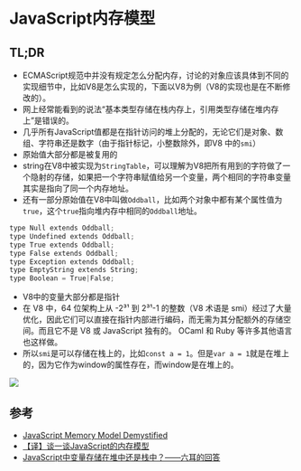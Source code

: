 # JavaScript内存模型

## TL;DR

- ECMAScript规范中并没有规定怎么分配内存，讨论的对象应该具体到不同的实现细节中，比如V8是怎么实现的，下面以V8为例（V8的实现也是在不断修改的）。
- 网上经常能看到的说法“基本类型存储在栈内存上，引用类型存储在堆内存上”是错误的。
- 几乎所有JavaScript值都是在指针访问的堆上分配的，无论它们是对象、数组、字符串还是数字（由于指针标记，小整数除外，即V8 中的`smi`）
- 原始值大部分都是被复用的
- string在V8中被实现为`StringTable`，可以理解为V8把所有用到的字符做了一个隐射的存储，如果把一个字符串赋值给另一个变量，两个相同的字符串变量其实是指向了同一个内存地址。
- 还有一部分原始值在V8中叫做`Oddball`，比如两个对象中都有某个属性值为`true`，这个`true`指向堆内存中相同的`Oddball`地址。

```c
type Null extends Oddball;
type Undefined extends Oddball;
type True extends Oddball;
type False extends Oddball;
type Exception extends Oddball;
type EmptyString extends String;
type Boolean = True|False;
```
- V8中的变量大部分都是指针
- 在 V8 中，64 位架构上从 -2³¹ 到 2³¹-1 的整数（V8 术语是 smi）经过了​​大量优化，因此它们可以直接在指针内部进行编码，而无需为其分配额外的存储空间。而且它不是 V8 或 JavaScript 独有的。 OCaml 和 Ruby 等许多其他语言也这样做。
- 所以`smi`是可以存储在栈上的，比如`const a = 1`。但是`var a = 1`就是在堆上的，因为它作为window的属性存在，而window是在堆上的。

![](https://www.zhenghao.io/art/blog/javascript-memory/overview.png)




## 参考

- [JavaScript Memory Model Demystified](https://www.zhenghao.io/posts/javascript-memory)
- [【译】谈一谈JavaScript的内存模型](https://segmentfault.com/a/1190000023148901)
- [JavaScript中变量存储在堆中还是栈中？——六耳​的回答](https://www.zhihu.com/question/482433315/answer/2083349992)